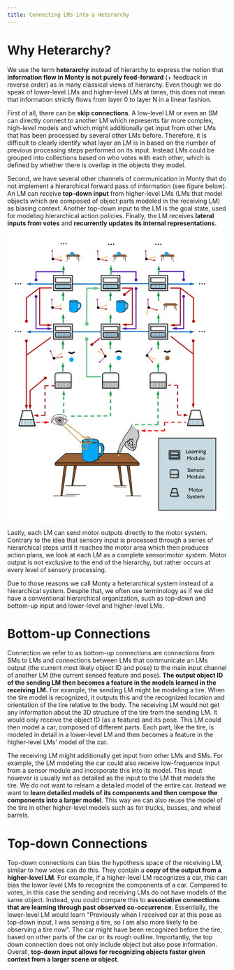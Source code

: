 ```yaml
---
title: Connecting LMs into a Heterarchy
---
```

# Why Heterarchy?

We use the term **heterarchy** instead of hierarchy to express the notion that **information flow in Monty is not purely feed-forward** (+ feedback in reverse order) as in many classical views of hierarchy. Even though we do speak of lower-level LMs and higher-level LMs at times, this does not mean that information strictly flows from layer 0 to layer N in a linear fashion.

First of all, there can be **skip connections**. A low-level LM or even an SM can directly connect to another LM which represents far more complex, high-level models and which might additionally get input from other LMs that has been processed by several other LMs before. Therefore, it is difficult to clearly identify what layer an LM is in based on the number of previous processing steps performed on its input. Instead LMs could be grouped into collections based on who votes with each other, which is defined by whether there is overlap in the objects they model.

Second, we have several other channels of communication in Monty that do not implement a hierarchical forward pass of information (see figure below). An LM can receive **top-down input** from higher-level LMs (LMs that model objects which are composed of object parts modeled in the receiving LM) as biasing context. Another top-down input to the LM is the goal state, used for modeling hierarchical action policies. Finally, the LM receives **lateral inputs from votes** and **recurrently updates its internal representations**.

![](../figures/originals/overview_diagram_orig.png)


Lastly, each LM can send motor outputs directly to the motor system. Contrary to the idea that sensory input is processed through a series of hierarchical steps until it reaches the motor area which then produces action plans, we look at each LM as a complete sensorimotor system. Motor output is not exclusive to the end of the hierarchy, but rather occurs at every level of sensory processing.

Due to those reasons we call Monty a heterarchical system instead of a hierarchical system. Despite that, we often use terminology as if we did have a conventional hierarchical organization, such as top-down and bottom-up input and lower-level and higher-level LMs.

# Bottom-up Connections

Connection we refer to as bottom-up connections are connections from SMs to LMs and connections between LMs that communicate an LMs output (the current most likely object ID and pose) to the main input channel of another LM (the current sensed feature and pose). **The output object ID of the sending LM then becomes a feature in the models learned in the receiving LM.** For example, the sending LM might be modeling a tire. When the tire model is recognized, it outputs this and the recognized location and orientation of the tire relative to the body. The receiving LM would not get any information about the 3D structure of the tire from the sending LM. It would only receive the object ID (as a feature) and its pose. This LM could then model a car, composed of different parts. Each part, like the tire, is modeled in detail in a lower-level LM and then becomes a feature in the higher-level LMs' model of the car.

The receiving LM might additionally get input from other LMs and SMs. For example, the LM modeling the car could also receive low-frequence input from a sensor module and incorporate this into its model. This input however is usually not as detailed as the input to the LM that models the tire. We do not want to relearn a detailed model of the entire car. Instead we want to **learn detailed models of its components and then compose the components into a larger model**. This way we can also reuse the model of the tire in other higher-level models such as for trucks, busses, and wheel barrels.

# Top-down Connections

Top-down connections can bias the hypothesis space of the receiving LM, similar to how votes can do this. They contain a **copy of the output from a higher-level LM**. For example, if a higher-level LM recognizes a car, this can bias the lower level LMs to recognize the components of a car. Compared to votes, in this case the sending and receiving LMs do not have models of the same object. Instead, you could compare this to **associative connections that are learning through past observed co-occurrence**. Essentially, the lower-level LM would learn "Previously when I received car at this pose as top-down input, I was sensing a tire, so I am also more likely to be observing a tire now". The car might have been recognized before the tire, based on other parts of the car or its rough outline. Importantly, the top down connection does not only include object but also pose information. Overall, **top-down input allows for recognizing objects faster given context from a larger scene or object**.
